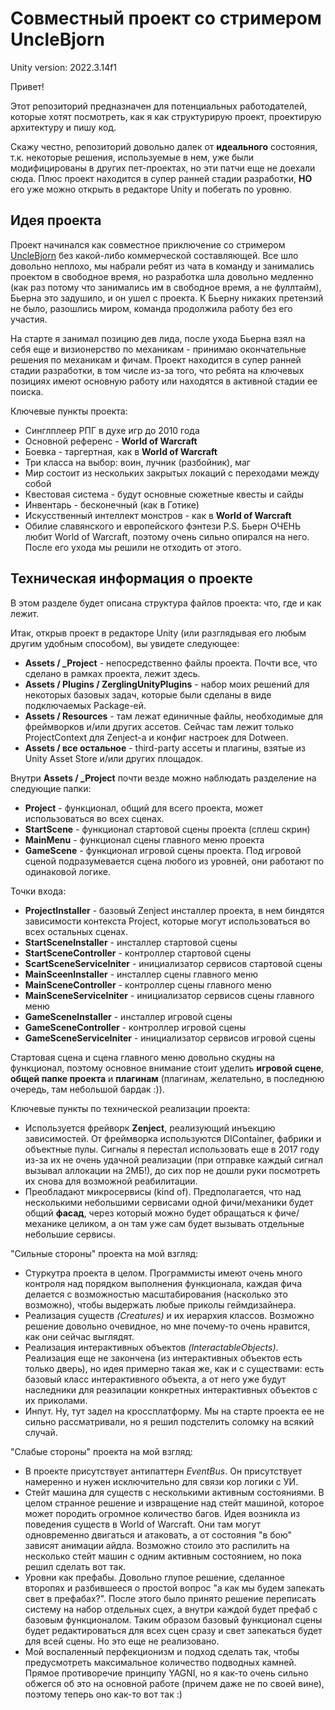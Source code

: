 # Совместный проект со стримером UncleBjorn

Unity version: 2022.3.14f1

Привет!

Этот репозиторий предназначен для потенциальных работодателей, которые хотят посмотреть, как я как структурирую проект, проектирую архитектуру и пишу код. 

Скажу честно, репозиторий довольно далек от **идеального** состояния, т.к. некоторые решения, используемые в нем, уже были модифицированы в других пет-проектах, но эти патчи еще не доехали сюда. Плюс проект находится в супер ранней стадии разработки, **НО** его уже можно открыть в редакторе Unity и побегать по уровню.

## Идея проекта

Проект начинался как совместное приключение со стримером [UncleBjorn](twitch.tv/UncleBjorn) без какой-либо коммерческой составляющей. Все шло довольно неплохо, мы набрали ребят из чата в команду и занимались проектом в свободное время, но разработка шла довольно медленно (как раз потому что занимались им в свободное время, а не фуллтайм), Бьерна это задушило, и он ушел с проекта. К Бьерну никаких претензий не было, разошлись миром, команда продолжила работу без его участия.

На старте я занимал позицию дев лида, после ухода Бьерна взял на себя еще и визионерство по механикам - принимаю окончательные решения по механикам и фичам. Проект находится в супер ранней стадии разработки, в том числе из-за того, что ребята на ключевых позициях имеют основную работу или находятся в активной стадии ее поиска.

Ключевые пункты проекта:
- Синглплеер РПГ в духе игр до 2010 года
- Основной референс - **World of Warcraft**
- Боевка - таргертная, как в **World of Warcraft**
- Три класса на выбор: воин, лучник (разбойник), маг
- Мир состоит из нескольких закрытых локаций с переходами между собой
- Квестовая система - будут основные сюжетные квесты и сайды
- Инвентарь - бесконечный (как в Готике)
- Искусственный интеллект монстров - как в **World of Warcraft**
- Обилие славянского и европейского фэнтези
P.S. Бьерн ОЧЕНЬ любит World of Warcraft, поэтому очень сильно опирался на него. После его ухода мы решили не отходить от этого.

## Техническая информация о проекте

В этом разделе будет описана структура файлов проекта: что, где и как лежит.

Итак, открыв проект в редакторе Unity (или разглядывая его любым другим удобным способом), вы увидете следующее:
- **Assets / _Project** - непосредственно файлы проекта. Почти все, что сделано в рамках проекта, лежит здесь.
- **Assets / Plugins / ZerglingUnityPlugins** - набор моих решений для некоторых базовых задач, которые были сделаны в виде подключаемых Package-ей.
- **Assets / Resources** - там лежат единичные файлы, необходимые для фреймворков и/или других ассетов. Сейчас там лежит только ProjectContext для Zenject-а и конфиг настроек для Dotween.
- **Assets / все остальное** - third-party ассеты и плагины, взятые из Unity Asset Store и/или других площадок.

Внутри **Assets / _Project** почти везде можно наблюдать разделение на следующие папки:
- **Project** - функционал, общий для всего проекта, может использоваться во всех сценах.
- **StartScene** - функционал стартовой сцены проекта (сплеш скрин)
- **MainMenu** - функционал сцены главного меню проекта
- **GameScene** - функционал игровой сцены проекта. Под игровой сценой подразумевается сцена любого из уровней, они работают по одинаковой логике.

Точки входа:
- **ProjectInstaller** - базовый Zenject инсталлер проекта, в нем биндятся зависимости контекста Project, которые могут использоваться во всех остальных сценах.
- **StartSceneInstaller** - инсталлер стартовой сцены
- **StartSceneController** - контроллер стартовой сцены
- **ScartSceneServiceIniter** - инициализатор сервисов стартовой сцены
- **MainSceenInstaller** - инсталлер сцены главного меню
- **MainSceneController** - контроллер сцены главного меню
- **MainSceneServiceIniter** - инициализатор сервисов сцены главного меню
- **GameSceneInstaller** - инсталлер игровой сцены
- **GameSceneController** - контроллер игровой сцены
- **GameSceneServiceIniter** - инициализатор сервисов игровой сцены

Стартовая сцена и сцена главного меню довольно скудны на функционал, поэтому основное внимание стоит уделить **игровой сцене**, **общей папке проекта** и **плагинам** (плагинам, желательно, в последнюю очередь, там небольшой бардак :)).

Ключевые пункты по технической реализации проекта:
- Используется фрейворк **Zenject**, реализующий инъекцию зависимостей. От фреймворка используются DIContainer, фабрики и объектные пулы. Сигналы я перестал использовать еще в 2017 году из-за их не очень удачной реализации (при отправке каждый сигнал вызывал аллокации на 2МБ!), до сих пор не дошли руки посмотреть их снова для возможной реабилитации.
- Преобладают микросервисы (kind of). Предполагается, что над несколькими небольшими сервисами одной фичи/механики будет общий **фасад**, через который можно будет обращаться к фиче/механике целиком, а он там уже сам будет вызывать отдельные небольшие сервисы.

"Сильные стороны" проекта на мой взгляд:
- Стуркутра проекта в целом. Программисты имеют очень много контроля над порядком выполнения функционала, каждая фича делается с возможностью масштабирования (насколько это возможно), чтобы выдержать любые приколы геймдизайнера.
- Реализация существ _(Creatures)_ и их иерархия классов. Возможно решение довольно очевидное, но мне почему-то очень нравится, как они сейчас выглядят.
- Реализация интерактивных объектов _(InteractableObjects)_. Реализация еще не закончена (из интерактивных объектов есть только дверь), но идея примерно такая же, как и с существами: есть базовый класс интерактивного объекта, а от него уже будут наследники для реазилации конкретных интерактивных объектов с их приколами.
- Инпут. Ну, тут задел на кроссплатформу. Мы на старте проекта ее не сильно рассматривали, но я решил подстелить соломку на всякий случай.

"Слабые стороны" проекта на мой взгляд:
- В проекте присутствует антипаттерн _EventBus_. Он присутствует намеренно и нужен исключительно для связи кор логики с УИ.
- Стейт машина для существ с несколькими активным состояниями. В целом странное решение и извращение над стейт машиной, которое может породить огромное количество багов. Идея возникла из поведения существ в World of Warcraft. Они там могут одновременно двигаться и атаковать, а от состояния "в бою" зависят анимации айдла. Возможно стоило это распилить на несколько стейт машин с одним активным состоянием, но пока решил сделать вот так.
- Уровни как префабы. Довольно глупое решение, сделанное второпях и разбившееся о простой вопрос "а как мы будем запекать свет в префабах?". После этого было принято решение переписать систему на набор отдельных сцех, а внутри каждой будет префаб с базовым функционалом. Таким образом базовый функционал сцены будет редактироваться для всех сцен сразу и свет запекаться будет для всей сцены. Но это еще не реализовано.
- Мой воспаленный перфекционизм и подход сделать так, чтобы предусмотреть максимальное количество подводных камней. Прямое противоречие принципу YAGNI, но я как-то очень сильно обжегся об это на основной работе (причем даже не по своей вине), поэтому теперь оно как-то вот так :)

